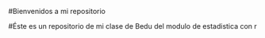 #Bienvenidos a mi repositorio 

#Éste es un repositorio de mi clase de Bedu del modulo de estadistica con r 

